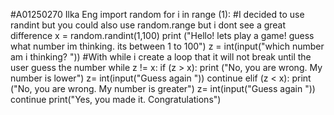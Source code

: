 #A01250270 Ilka Eng
import random
for i in range (1):
#I decided to use randint but you could also use random.range but i dont see a great difference
    x = random.randint(1,100)
    print ("Hello! lets play a game! guess what number im thinking. its between 1 to 100")
    z = int(input("which number am i thinking? "))
#With while i create a loop that it will not break until the user guess the number
while z != x:
    if (z > x):
        print ("No, you are wrong. My number is lower")
        z= int(input("Guess again "))
        continue
    elif (z < x):
        print ("No, you are wrong. My number is greater")
        z= int(input("Guess again "))
        continue
print("Yes, you made it. Congratulations")
